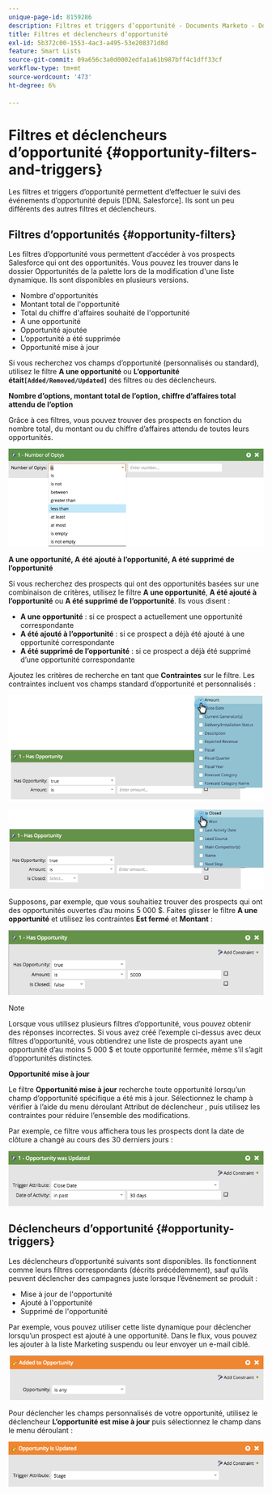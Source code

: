 ```yaml
---
unique-page-id: 8159286
description: Filtres et triggers d’opportunité - Documents Marketo - Documentation du produit
title: Filtres et déclencheurs d’opportunité
exl-id: 5b372c00-1553-4ac3-a495-53e208371d8d
feature: Smart Lists
source-git-commit: 09a656c3a0d0002edfa1a61b987bff4c1dff33cf
workflow-type: tm+mt
source-wordcount: '473'
ht-degree: 6%

---
```


# Filtres et déclencheurs d’opportunité {#opportunity-filters-and-triggers}

Les filtres et triggers d’opportunité permettent d’effectuer le suivi des événements d’opportunité depuis [!DNL Salesforce]. Ils sont un peu différents des autres filtres et déclencheurs.

## Filtres d’opportunités {#opportunity-filters}

Les filtres d’opportunité vous permettent d’accéder à vos prospects Salesforce qui ont des opportunités. Vous pouvez les trouver dans le dossier Opportunités de la palette lors de la modification d&#39;une liste dynamique. Ils sont disponibles en plusieurs versions.

* Nombre d&#39;opportunités
* Montant total de l&#39;opportunité
* Total du chiffre d&#39;affaires souhaité de l&#39;opportunité
* A une opportunité
* Opportunité ajoutée
* L’opportunité a été supprimée
* Opportunité mise à jour

Si vous recherchez vos champs d’opportunité (personnalisés ou standard), utilisez le filtre **A une opportunité** ou **L’opportunité était`[Added/Removed/Updated]`** des filtres ou des déclencheurs.

**Nombre d’options, montant total de l’option, chiffre d’affaires total attendu de l’option**

Grâce à ces filtres, vous pouvez trouver des prospects en fonction du nombre total, du montant ou du chiffre d’affaires attendu de toutes leurs opportunités.

![](assets/opportunity-filters-and-triggers-1.png)

**A une opportunité, A été ajouté à l’opportunité, A été supprimé de l’opportunité**

Si vous recherchez des prospects qui ont des opportunités basées sur une combinaison de critères, utilisez le filtre **A une opportunité**, **A été ajouté à l’opportunité** ou **A été supprimé de l’opportunité**. Ils vous disent :

* **A une opportunité** : si ce prospect a actuellement une opportunité correspondante
* **A été ajouté à l’opportunité** : si ce prospect a déjà été ajouté à une opportunité correspondante
* **A été supprimé de l’opportunité** : si ce prospect a déjà été supprimé d’une opportunité correspondante

Ajoutez les critères de recherche en tant que **Contraintes** sur le filtre. Les contraintes incluent vos champs standard d’opportunité et personnalisés :

![](assets/opportunity-filters-and-triggers-2.png)

![](assets/opportunity-filters-and-triggers-3.png)

Supposons, par exemple, que vous souhaitiez trouver des prospects qui ont des opportunités ouvertes d’au moins 5 000 $. Faites glisser le filtre **A une opportunité** et utilisez les contraintes **Est fermé** et **Montant** :

![](assets/opportunity-filters-and-triggers-4.png)

>[!NOTE]
>
>Lorsque vous utilisez plusieurs filtres d’opportunité, vous pouvez obtenir des réponses incorrectes. Si vous avez créé l’exemple ci-dessus avec deux filtres d’opportunité, vous obtiendrez une liste de prospects ayant une opportunité d’au moins 5 000 $ et toute opportunité fermée, même s’il s’agit d’opportunités distinctes.

**Opportunité mise à jour**

Le filtre **Opportunité mise à jour** recherche toute opportunité lorsqu’un champ d’opportunité spécifique a été mis à jour. Sélectionnez le champ à vérifier à l’aide du menu déroulant Attribut de déclencheur , puis utilisez les contraintes pour réduire l’ensemble des modifications.

Par exemple, ce filtre vous affichera tous les prospects dont la date de clôture a changé au cours des 30 derniers jours :

![](assets/opportunity-filters-and-triggers-5.png)

## Déclencheurs d’opportunité {#opportunity-triggers}

Les déclencheurs d’opportunité suivants sont disponibles. Ils fonctionnent comme leurs filtres correspondants (décrits précédemment), sauf qu’ils peuvent déclencher des campagnes juste lorsque l’événement se produit :

* Mise à jour de l&#39;opportunité
* Ajouté à l&#39;opportunité
* Supprimé de l&#39;opportunité

Par exemple, vous pouvez utiliser cette liste dynamique pour déclencher lorsqu’un prospect est ajouté à une opportunité. Dans le flux, vous pouvez les ajouter à la liste Marketing suspendu ou leur envoyer un e-mail ciblé.

![](assets/opportunity-filters-and-triggers-6.png)

Pour déclencher les champs personnalisés de votre opportunité, utilisez le déclencheur **L’opportunité est mise à jour** puis sélectionnez le champ dans le menu déroulant :

![](assets/opportunity-filters-and-triggers-7.png)
